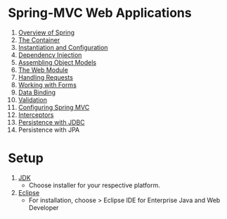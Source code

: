 # Spring-MVC Web Applications

1. [Overview of Spring](https://github.com/asmalizaa/smvcwa/blob/main/Chapter1.md)
2. [The Container](https://github.com/asmalizaa/smvcwa/blob/main/Chapter2.md)
3. [Instantiation and Configuration](https://github.com/asmalizaa/smvcwa/blob/main/Chapter3.md)
4. [Dependency Injection](https://github.com/asmalizaa/smvcwa/blob/main/Chapter4.md)
5. [Assembling Object Models](https://github.com/asmalizaa/smvcwa/blob/main/Chapter5.md)
6. [The Web Module](https://github.com/asmalizaa/smvcwa/blob/main/Chapter6.md)
7. [Handling Requests](https://github.com/asmalizaa/smvcwa/blob/main/Chapter7.md)
8. [Working with Forms](https://github.com/asmalizaa/smvcwa/blob/main/Chapter8.md)
9. [Data Binding](https://github.com/asmalizaa/smvcwa/blob/main/Chapter9.md)
10. [Validation](https://github.com/asmalizaa/smvcwa/blob/main/Chapter10.md)
11. [Configuring Spring MVC](https://github.com/asmalizaa/smvcwa/blob/main/Chapter11.md)
12. [Interceptors](https://github.com/asmalizaa/smvcwa/blob/main/Chapter12.md)
13. [Persistence with JDBC](https://github.com/asmalizaa/smvcwa/blob/main/Chapter13.md)
14. Persistence with JPA

# Setup

1. [JDK](https://www.oracle.com/my/java/technologies/downloads/#jdk21-windows)
   - Choose installer for your respective platform.
3. [Eclipse](https://www.eclipse.org/downloads/)
   - For installation, choose > Eclipse IDE for Enterprise Java and Web Developer

